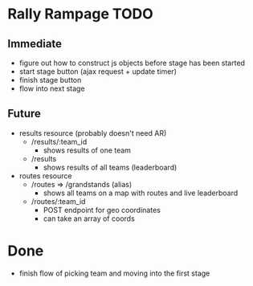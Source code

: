 # Rally Rampage TODO

## Immediate

* figure out how to construct js objects before stage has been started
* start stage button (ajax request + update timer)
* finish stage button
* flow into next stage

## Future

* results resource (probably doesn't need AR)
  - /results/:team_id
    * shows results of one team
  - /results
    * shows results of all teams (leaderboard)
* routes resource
  - /routes => /grandstands (alias)
    * shows all teams on a map with routes and live leaderboard
  - /routes/:team_id
    * POST endpoint for geo coordinates
    * can take an array of coords

# Done

* finish flow of picking team and moving into the first stage
